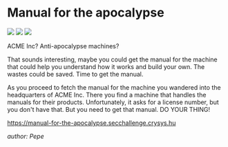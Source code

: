 # Manual for the apocalypse
![](https://img.shields.io/badge/Stopping%20the%20apocalypse-gray)
![](https://img.shields.io/badge/part%202-gray)
![](https://img.shields.io/badge/easy-gray)

ACME Inc? Anti-apocalypse machines? 

That sounds interesting, maybe you could get the manual for the machine that could help you understand how it works and build your own. The wastes could be saved. Time to get the manual.

As you proceed to fetch the manual for the machine you wandered into the headquarters of ACME Inc. There you find a machine that handles the manuals for their products. Unfortunately, it asks for a license number, but you don't have that. But you need to get that manual. DO YOUR THING!

https://manual-for-the-apocalypse.secchallenge.crysys.hu

*author: Pepe*